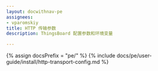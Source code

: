 ```yaml
---
layout: docwithnav-pe
assignees:
- vparomskiy
title: HTTP 传输参数
description: ThingsBoard 配置参数和环境变量

---
```


{% assign docsPrefix = "pe/" %}
{% include docs/pe/user-guide/install/http-transport-config.md %}